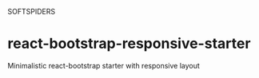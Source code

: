 SOFTSPIDERS

# react-bootstrap-responsive-starter
Minimalistic react-bootstrap starter with responsive layout
